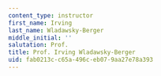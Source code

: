 ```yaml
---
content_type: instructor
first_name: Irving
last_name: Wladawsky-Berger
middle_initial: ''
salutation: Prof.
title: Prof. Irving Wladawsky-Berger
uid: fab0213c-c65a-496c-eb07-9aa27e78a393
---
```

